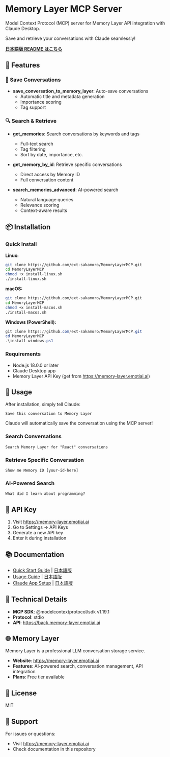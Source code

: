 # Memory Layer MCP Server

Model Context Protocol (MCP) server for Memory Layer API integration with Claude Desktop.

Save and retrieve your conversations with Claude seamlessly!

**[日本語版 README はこちら](README.ja.md)**

## 🚀 Features

### 💾 Save Conversations
- **save_conversation_to_memory_layer**: Auto-save conversations
  - Automatic title and metadata generation
  - Importance scoring
  - Tag support

### 🔍 Search & Retrieve
- **get_memories**: Search conversations by keywords and tags
  - Full-text search
  - Tag filtering
  - Sort by date, importance, etc.

- **get_memory_by_id**: Retrieve specific conversations
  - Direct access by Memory ID
  - Full conversation content

- **search_memories_advanced**: AI-powered search
  - Natural language queries
  - Relevance scoring
  - Context-aware results

## 📦 Installation

### Quick Install

**Linux:**
```bash
git clone https://github.com/ext-sakamoro/MemoryLayerMCP.git
cd MemoryLayerMCP
chmod +x install-linux.sh
./install-linux.sh
```

**macOS:**
```bash
git clone https://github.com/ext-sakamoro/MemoryLayerMCP.git
cd MemoryLayerMCP
chmod +x install-macos.sh
./install-macos.sh
```

**Windows (PowerShell):**
```powershell
git clone https://github.com/ext-sakamoro/MemoryLayerMCP.git
cd MemoryLayerMCP
.\install-windows.ps1
```

### Requirements

- Node.js 18.0.0 or later
- Claude Desktop app
- Memory Layer API Key (get from https://memory-layer.emotiai.ai)

## 📝 Usage

After installation, simply tell Claude:

```
Save this conversation to Memory Layer
```

Claude will automatically save the conversation using the MCP server!

### Search Conversations

```
Search Memory Layer for "React" conversations
```

### Retrieve Specific Conversation

```
Show me Memory ID [your-id-here]
```

### AI-Powered Search

```
What did I learn about programming?
```

## 🔑 API Key

1. Visit https://memory-layer.emotiai.ai
2. Go to Settings → API Keys
3. Generate a new API key
4. Enter it during installation

## 📚 Documentation

- [Quick Start Guide](QUICK_START.md) | [日本語版](QUICK_START.ja.md)
- [Usage Guide](USAGE_GUIDE.md) | [日本語版](USAGE_GUIDE.ja.md)
- [Claude App Setup](CLAUDE_APP_SETUP.md) | [日本語版](CLAUDE_APP_SETUP.ja.md)

## 🔧 Technical Details

- **MCP SDK**: @modelcontextprotocol/sdk v1.19.1
- **Protocol**: stdio
- **API**: https://back.memory-layer.emotiai.ai

## 🌐 Memory Layer

Memory Layer is a professional LLM conversation storage service.

- **Website**: https://memory-layer.emotiai.ai
- **Features**: AI-powered search, conversation management, API integration
- **Plans**: Free tier available

## 📄 License

MIT

## 🤝 Support

For issues or questions:
- Visit https://memory-layer.emotiai.ai
- Check documentation in this repository
